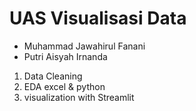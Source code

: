 # UAS Visualisasi Data
- Muhammad Jawahirul Fanani
- Putri Aisyah Irnanda

1. Data Cleaning
2. EDA excel & python
3. visualization with Streamlit
